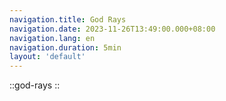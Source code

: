 ```yaml
---
navigation.title: God Rays
navigation.date: 2023-11-26T13:49:00.000+08:00
navigation.lang: en
navigation.duration: 5min
layout: 'default'
---
```


::god-rays
::
